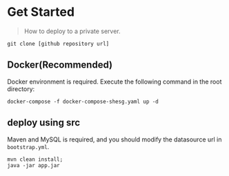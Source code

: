 # Get Started
> How to deploy to a private server.
```shell
git clone [github repository url]
```
## Docker(Recommended)
Docker environment is required. Execute the following command in the root directory:
```shell
docker-compose -f docker-compose-shesg.yaml up -d
```

## deploy using src
Maven and MySQL is required, and you should modify the datasource url in `bootstrap.yml`.
```shell
mvn clean install;
java -jar app.jar
```
